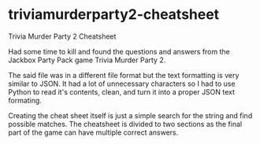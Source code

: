 # triviamurderparty2-cheatsheet
 Trivia Murder Party 2 Cheatsheet

Had some time to kill and found the questions and answers from the Jackbox Party Pack game Trivia Murder Party 2.

The said file was in a different file format but the text formatting is very similar to JSON. It had a lot of unnecessary characters so I had to use Python to read it's contents, clean, and turn it into a proper JSON text formating.

Creating the cheat sheet itself is just a simple search for the string and find possible matches. The cheatsheet is divided to two sections as the final part of the game can have multiple correct answers.
